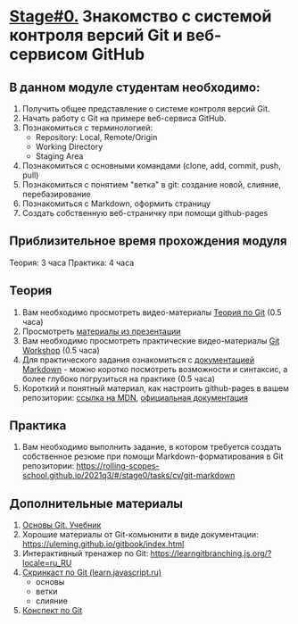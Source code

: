 # [Stage#0.](../../) Знакомство с системой контроля версий Git и веб-сервисом GitHub
## В данном модуле студентам необходимо:
1. Получить общее представление о системе контроля версий Git.
2. Начать работу с Git на примере веб-сервиса GitHub.
3. Познакомиться с терминологией:
    - Repository: Local, Remote/Origin
    - Working Directory
    - Staging Area
3. Познакомиться c основными командами (clone, add, commit, push, pull)
4. Познакомиться c понятием "ветка" в git: создание новой, слияние, перебазирование
5. Познакомиться с Markdown, оформить страницу
6. Создать собственную веб-страничку при помощи github-pages

## Приблизительное время прохождения модуля
Теория: 3 часа
Практика: 4 часа

## Теория 
1. Вам необходимо просмотреть видео-материалы [Теория по Git](https://youtu.be/6e4fVpZNxGM) (0.5 часа)
2. Просмотреть [материалы из презентации](https://slides.com/anton_bely/saturday-talk#/2)
3. Вам необходимо просмотреть практические видео-материалы [Git Workshop](https://youtu.be/Dlr_E7WfA08) (0.5 часа)
4. Для практического задания ознакомиться с [документацией Markdown](https://guides.github.com/features/mastering-markdown/) - можно коротко посмотреть возможности и синтаксис, а более глубоко погрузиться на практике (0.5 часа)
5. Короткий и понятный материал, как настроить github-pages в вашем репозитории: [ссылка на MDN](https://developer.mozilla.org/ru/docs/Learn/Common_questions/Using_Github_pages#%D0%B7%D0%B0%D0%B3%D1%80%D1%83%D0%B7%D0%BA%D0%B0_%D1%84%D0%B0%D0%B9%D0%BB%D0%BE%D0%B2_%D0%BD%D0%B0_github), [официальная документация](https://pages.github.com/)

## Практика 
1. Вам необходимо выполнить задание, в котором требуется создать собственное резюме при помощи Markdown-форматирования в Git репозитории: https://rolling-scopes-school.github.io/2021q3/#/stage0/tasks/cv/git-markdown

## Дополнительные материалы
1. [Основы Git. Учебник](https://git-scm.com/book/ru/v2/Введение-О-системе-контроля-версий)
2. Хорошие материалы от Git-комьюнити в виде документации: https://uleming.github.io/gitbook/index.html
3. Интерактивный тренажер по Git: https://learngitbranching.js.org/?locale=ru_RU
4. [Скринкаст по Git (learn.javascript.ru)](https://www.youtube.com/watch?v=W4hoc24K93E&list=PLDyvV36pndZFHXjXuwA_NywNrVQO0aQqb)
    - основы
    - ветки
    - слияние
5. [Конспект по Git](https://www.evernote.com/shard/s368/client/snv?noteGuid=b1359883-2b9e-419a-b9de-dd959fc05f05&noteKey=97c0f19486d851b3&sn=https%3A%2F%2Fwww.evernote.com%2Fshard%2Fs368%2Fsh%2Fb1359883-2b9e-419a-b9de-dd959fc05f05%2F97c0f19486d851b3&title=Git)


